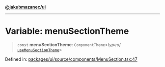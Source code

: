 [**@jakubmazanec/ui**](../README.md)

---

# Variable: menuSectionTheme

> `const` **menuSectionTheme**: `ComponentTheme`\<_typeof_
> [`useMenuSectionTheme`](../functions/useMenuSectionTheme.md)\>

Defined in:
[packages/ui/source/components/MenuSection.tsx:47](https://github.com/jakubmazanec/tools/blob/0373298af23ca7b778987184cd6fcccd21ae54be/packages/ui/source/components/MenuSection.tsx#L47)
